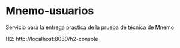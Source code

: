 # Mnemo-usuarios

Servicio para la entrega práctica de la prueba de técnica de Mnemo


H2: http://localhost:8080/h2-console